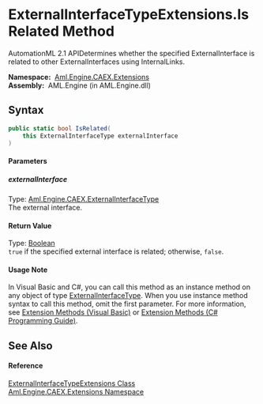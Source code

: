 ExternalInterfaceTypeExtensions.IsRelated Method
================================================
AutomationML 2.1 APIDetermines whether the specified ExternalInterface is related to other ExternalInterfaces using InternalLinks.

  **Namespace:**  [Aml.Engine.CAEX.Extensions][1]  
  **Assembly:**  AML.Engine (in AML.Engine.dll)

Syntax
------

```csharp
public static bool IsRelated(
	this ExternalInterfaceType externalInterface
)
```

#### Parameters

##### *externalInterface*
Type: [Aml.Engine.CAEX.ExternalInterfaceType][2]  
The external interface.

#### Return Value
Type: [Boolean][3]  
`true` if the specified external interface is related; otherwise, `false`. 
#### Usage Note
In Visual Basic and C#, you can call this method as an instance method on any object of type [ExternalInterfaceType][2]. When you use instance method syntax to call this method, omit the first parameter. For more information, see [Extension Methods (Visual Basic)][4] or [Extension Methods (C# Programming Guide)][5].

See Also
--------

#### Reference
[ExternalInterfaceTypeExtensions Class][6]  
[Aml.Engine.CAEX.Extensions Namespace][1]  

[1]: ../README.md
[2]: ../../Aml.Engine.CAEX/ExternalInterfaceType/README.md
[3]: https://docs.microsoft.com/dotnet/api/system.boolean
[4]: https://docs.microsoft.com/dotnet/visual-basic/programming-guide/language-features/procedures/extension-methods
[5]: https://docs.microsoft.com/dotnet/csharp/programming-guide/classes-and-structs/extension-methods
[6]: README.md
[7]: https://www.automationml.org
[8]: ../../icons/logoShade.png